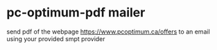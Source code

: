 # pc-optimum-pdf mailer

send pdf of the webpage https://www.pcoptimum.ca/offers to an email using your provided smpt provider

